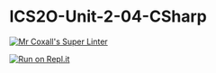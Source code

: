 # ICS2O-Unit-2-04-CSharp

[![Mr Coxall's Super Linter](https://github.com/MikeyGloriani/ICS2O-Unit-2-04-CSharp/workflows/Mr%20Coxall's%20Super%20Linter/badge.svg)](https://github.com/MikeyGloriani/ICS2O-Unit-2-04-CSharp/actions/)

[![Run on Repl.it](https://repl.it/badge/github/MikeyGloriani/ICS2O-Unit-2-04-CSharp)](https://repl.it/github/MikeyGloriani/ICS2O-Unit-2-04-CSharp)
